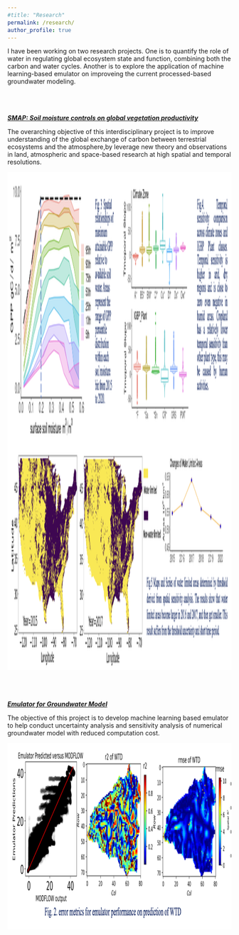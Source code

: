 ```yaml
---
#title: "Research"
permalink: /research/
author_profile: true
---
```

I have been working on two research projects. One is to quantify the role of water in regulating global ecosystem state and function, combining both the carbon and water cycles. Another is to explore the application of machine learning-based emulator on improveing the current processed-based groundwater modeling.

<br /><br /><br />
<a id="recent" style="color:314482"><strong><em><u>SMAP: Soil moisture controls on global vegetation productivity</u></em></strong></a>

The overarching objective of this interdisciplinary project is to improve understanding of the global exchange of carbon between
			terrestrial ecosystems and the atmosphere,by leverage new theory and observations in land, atmospheric and space-based research
			at high spatial and temporal resolutions.

<div class="col-sm-6">
			<div class="image-middle"><img class="imageStyle" alt="proxima" src="/assets/images/smap2.png" width="2482" height="1118" />                       </div>


<br /><br /><br />
<a id="recent" style="color:314482"><strong><em><u>Emulator for Groundwater Model</u></em></strong></a>

The objective of this project is to develop machine learning based emulator to help conduct uncertainty analysis and sensitivity analysis of numerical groundwater model with reduced computation cost.

<div class="col-sm-6">
			<div class="image-middle"><img class="imageStyle" alt="proxima" src="/assets/images/gw2.png" width="1160" height="418" />                       </div>
